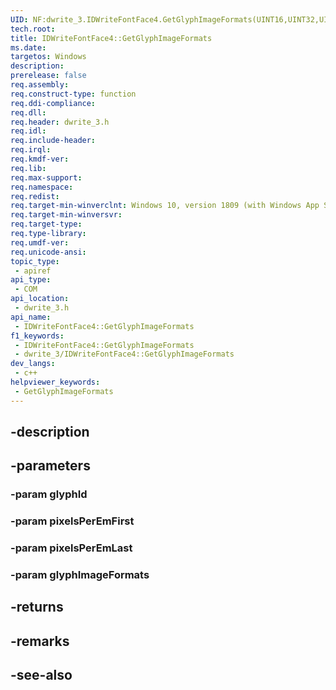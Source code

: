 ```yaml
---
UID: NF:dwrite_3.IDWriteFontFace4.GetGlyphImageFormats(UINT16,UINT32,UINT32,DWRITE_GLYPH_IMAGE_FORMATS)
tech.root: 
title: IDWriteFontFace4::GetGlyphImageFormats
ms.date: 
targetos: Windows
description: 
prerelease: false
req.assembly: 
req.construct-type: function
req.ddi-compliance: 
req.dll: 
req.header: dwrite_3.h
req.idl: 
req.include-header: 
req.irql: 
req.kmdf-ver: 
req.lib: 
req.max-support: 
req.namespace: 
req.redist: 
req.target-min-winverclnt: Windows 10, version 1809 (with Windows App SDK 0.5 or later)
req.target-min-winversvr: 
req.target-type: 
req.type-library: 
req.umdf-ver: 
req.unicode-ansi: 
topic_type:
 - apiref
api_type:
 - COM
api_location:
 - dwrite_3.h
api_name:
 - IDWriteFontFace4::GetGlyphImageFormats
f1_keywords:
 - IDWriteFontFace4::GetGlyphImageFormats
 - dwrite_3/IDWriteFontFace4::GetGlyphImageFormats
dev_langs:
 - c++
helpviewer_keywords:
 - GetGlyphImageFormats
---
```


## -description

## -parameters

### -param glyphId

### -param pixelsPerEmFirst

### -param pixelsPerEmLast

### -param glyphImageFormats

## -returns

## -remarks

## -see-also

